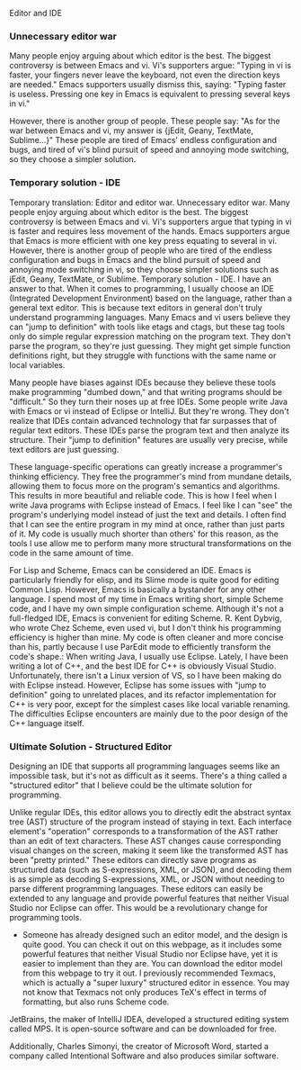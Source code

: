  Editor and IDE

### Unnecessary editor war

Many people enjoy arguing about which editor is the best. The biggest controversy is between Emacs and vi. Vi's supporters argue: "Typing in vi is faster, your fingers never leave the keyboard, not even the direction keys are needed." Emacs supporters usually dismiss this, saying: "Typing faster is useless. Pressing one key in Emacs is equivalent to pressing several keys in vi."

However, there is another group of people. These people say: "As for the war between Emacs and vi, my answer is {jEdit, Geany, TextMate, Sublime...}" These people are tired of Emacs' endless configuration and bugs, and tired of vi's blind pursuit of speed and annoying mode switching, so they choose a simpler solution.

### Temporary solution - IDE

Temporary translation: Editor and editor war. Unnecessary editor war. Many people enjoy arguing about which editor is the best. The biggest controversy is between Emacs and vi. Vi's supporters argue that typing in vi is faster and requires less movement of the hands. Emacs supporters argue that Emacs is more efficient with one key press equating to several in vi. However, there is another group of people who are tired of the endless configuration and bugs in Emacs and the blind pursuit of speed and annoying mode switching in vi, so they choose simpler solutions such as jEdit, Geany, TextMate, or Sublime. Temporary solution - IDE. I have an answer to that. When it comes to programming, I usually choose an IDE (Integrated Development Environment) based on the language, rather than a general text editor. This is because text editors in general don't truly understand programming languages. Many Emacs and vi users believe they can "jump to definition" with tools like etags and ctags, but these tag tools only do simple regular expression matching on the program text. They don't parse the program, so they're just guessing. They might get simple function definitions right, but they struggle with functions with the same name or local variables.

Many people have biases against IDEs because they believe these tools make programming "dumbed down," and that writing programs should be "difficult." So they turn their noses up at free IDEs. Some people write Java with Emacs or vi instead of Eclipse or IntelliJ. But they're wrong. They don't realize that IDEs contain advanced technology that far surpasses that of regular text editors. These IDEs parse the program text and then analyze its structure. Their "jump to definition" features are usually very precise, while text editors are just guessing.

These language-specific operations can greatly increase a programmer's thinking efficiency. They free the programmer's mind from mundane details, allowing them to focus more on the program's semantics and algorithms. This results in more beautiful and reliable code. This is how I feel when I write Java programs with Eclipse instead of Emacs. I feel like I can "see" the program's underlying model instead of just the text and details. I often find that I can see the entire program in my mind at once, rather than just parts of it. My code is usually much shorter than others' for this reason, as the tools I use allow me to perform many more structural transformations on the code in the same amount of time.

For Lisp and Scheme, Emacs can be considered an IDE. Emacs is particularly friendly for elisp, and its Slime mode is quite good for editing Common Lisp. However, Emacs is basically a bystander for any other language. I spend most of my time in Emacs writing short, simple Scheme code, and I have my own simple configuration scheme. Although it's not a full-fledged IDE, Emacs is convenient for editing Scheme. R. Kent Dybvig, who wrote Chez Scheme, even used vi, but I don't think his programming efficiency is higher than mine. My code is often cleaner and more concise than his, partly because I use ParEdit mode to efficiently transform the code's shape.: When writing Java, I usually use Eclipse. Lately, I have been writing a lot of C++, and the best IDE for C++ is obviously Visual Studio. Unfortunately, there isn't a Linux version of VS, so I have been making do with Eclipse instead. However, Eclipse has some issues with "jump to definition" going to unrelated places, and its refactor implementation for C++ is very poor, except for the simplest cases like local variable renaming. The difficulties Eclipse encounters are mainly due to the poor design of the C++ language itself.

### Ultimate Solution - Structured Editor

Designing an IDE that supports all programming languages seems like an impossible task, but it's not as difficult as it seems. There's a thing called a "structured editor" that I believe could be the ultimate solution for programming.

Unlike regular IDEs, this editor allows you to directly edit the abstract syntax tree (AST) structure of the program instead of staying in text. Each interface element's "operation" corresponds to a transformation of the AST rather than an edit of text characters. These AST changes cause corresponding visual changes on the screen, making it seem like the transformed AST has been "pretty printed." These editors can directly save programs as structured data (such as S-expressions, XML, or JSON), and decoding them is as simple as decoding S-expressions, XML, or JSON without needing to parse different programming languages. These editors can easily be extended to any language and provide powerful features that neither Visual Studio nor Eclipse can offer. This would be a revolutionary change for programming tools.

- Someone has already designed such an editor model, and the design is quite good. You can check it out on this webpage, as it includes some powerful features that neither Visual Studio nor Eclipse have, yet it is easier to implement than they are. You can download the editor model from this webpage to try it out. I previously recommended Texmacs, which is actually a "super luxury" structured editor in essence. You may not know that Texmacs not only produces TeX's effect in terms of formatting, but also runs Scheme code.

JetBrains, the maker of IntelliJ IDEA, developed a structured editing system called MPS. It is open-source software and can be downloaded for free.

Additionally, Charles Simonyi, the creator of Microsoft Word, started a company called Intentional Software and also produces similar software.
